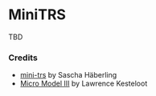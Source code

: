 # MiniTRS

TBD

### Credits

* <a href="https://github.com/shaeberling/mini-trs">mini-trs</a> by Sascha H&auml;berling
* [Micro Model III](https://www.teamten.com/lawrence/projects/micro-model-3/) by Lawrence Kesteloot

